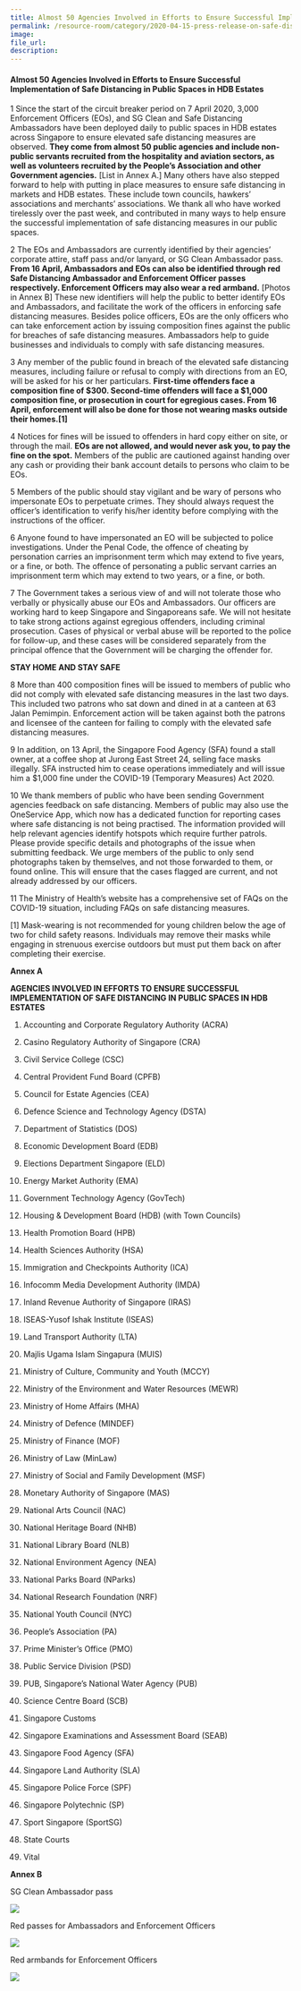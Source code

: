 ```yaml
---  
title: Almost 50 Agencies Involved in Efforts to Ensure Successful Implementation of Safe Distancing in Public Spaces in HDB Estates  
permalink: /resource-room/category/2020-04-15-press-release-on-safe-distancing-in-public-spaces-in-hdb-estates/  
image:  
file_url:  
description:  
---  
```


#### Almost 50 Agencies Involved in Efforts to Ensure Successful Implementation of Safe Distancing in Public Spaces in HDB Estates  

1 Since the start of the circuit breaker period on 7 April 2020, 3,000 Enforcement Officers (EOs), and SG Clean and Safe Distancing Ambassadors have been deployed daily to public spaces in HDB estates across Singapore to ensure elevated safe distancing measures are observed. **They come from almost 50 public agencies and include non-public servants recruited from the hospitality and aviation sectors, as well as volunteers recruited by the People’s Association and other Government agencies.** [List in Annex A.] Many others have also stepped forward to help with putting in place measures to ensure safe distancing in markets and HDB estates. These include town councils, hawkers’ associations and merchants’ associations. We thank all who have worked tirelessly over the past week, and contributed in many ways to help ensure the successful implementation of safe distancing measures in our public spaces.  

2 The EOs and Ambassadors are currently identified by their agencies’ corporate attire, staff pass and/or lanyard, or SG Clean Ambassador pass. **From 16 April, Ambassadors and EOs can also be identified through red Safe Distancing Ambassador and Enforcement Officer passes respectively. Enforcement Officers may also wear a red armband.** [Photos in Annex B] These new identifiers will help the public to better identify EOs and Ambassadors, and facilitate the work of the officers in enforcing safe distancing measures. Besides police officers, EOs are the only officers who can take enforcement action by issuing composition fines against the public for breaches of safe distancing measures. Ambassadors help to guide businesses and individuals to comply with safe distancing measures.  

3 Any member of the public found in breach of the elevated safe distancing measures, including failure or refusal to comply with directions from an EO, will be asked for his or her particulars. **First-time offenders face a composition fine of $300. Second-time offenders will face a $1,000 composition fine, or prosecution in court for egregious cases. From 16 April, enforcement will also be done for those not wearing masks outside their homes.[1]**  

4 Notices for fines will be issued to offenders in hard copy either on site, or through the mail. **EOs are not allowed, and would never ask you, to pay the fine on the spot.** Members of the public are cautioned against handing over any cash or providing their bank account details to persons who claim to be EOs.  

5 Members of the public should stay vigilant and be wary of persons who impersonate EOs to perpetuate crimes. They should always request the officer’s identification to verify his/her identity before complying with the instructions of the officer.  

6 Anyone found to have impersonated an EO will be subjected to police investigations. Under the Penal Code, the offence of cheating by personation carries an imprisonment term which may extend to five years, or a fine, or both. The offence of personating a public servant carries an imprisonment term which may extend to two years, or a fine, or both.  

7 The Government takes a serious view of and will not tolerate those who verbally or physically abuse our EOs and Ambassadors. Our officers are working hard to keep Singapore and Singaporeans safe. We will not hesitate to take strong actions against egregious offenders, including criminal prosecution. Cases of physical or verbal abuse will be reported to the police for follow-up, and these cases will be considered separately from the principal offence that the Government will be charging the offender for.  

**STAY HOME AND STAY SAFE**  

8 More than 400 composition fines will be issued to members of public who did not comply with elevated safe distancing measures in the last two days. This included two patrons who sat down and dined in at a canteen at 63 Jalan Pemimpin. Enforcement action will be taken against both the patrons and licensee of the canteen for failing to comply with the elevated safe distancing measures.  

9 In addition, on 13 April, the Singapore Food Agency (SFA) found a stall owner, at a coffee shop at Jurong East Street 24, selling face masks illegally. SFA instructed him to cease operations immediately and will issue him a $1,000 fine under the COVID-19 (Temporary Measures) Act 2020.  

10 We thank members of public who have been sending Government agencies feedback on safe distancing. Members of public may also use the OneService App, which now has a dedicated function for reporting cases where safe distancing is not being practised. The information provided will help relevant agencies identify hotspots which require further patrols. Please provide specific details and photographs of the issue when submitting feedback. We urge members of the public to only send photographs taken by themselves, and not those forwarded to them, or found online. This will ensure that the cases flagged are current, and not already addressed by our officers.  

11 The Ministry of Health’s website has a comprehensive set of FAQs on the COVID-19 situation, including FAQs on safe distancing measures.  

[1] Mask-wearing is not recommended for young children below the age of two for child safety reasons. Individuals may remove their masks while engaging in strenuous exercise outdoors but must put them back on after completing their exercise.  

**Annex A**  

**AGENCIES INVOLVED IN EFFORTS TO ENSURE SUCCESSFUL IMPLEMENTATION OF SAFE DISTANCING IN PUBLIC SPACES IN HDB ESTATES**  

1. Accounting and Corporate Regulatory Authority (ACRA)  

2. Casino Regulatory Authority of Singapore (CRA)  

3. Civil Service College (CSC)  

4. Central Provident Fund Board (CPFB)  

5.  Council for Estate Agencies (CEA)  

6. Defence Science and Technology Agency (DSTA)  

7.  Department of Statistics (DOS)  

8. Economic Development Board (EDB)  

9. Elections Department Singapore (ELD)  

10. Energy Market Authority (EMA)  

11. Government Technology Agency (GovTech)  

12. Housing & Development Board (HDB) (with Town Councils)  

13. Health Promotion Board (HPB)  

14. Health Sciences Authority (HSA)  

15. Immigration and Checkpoints Authority (ICA)  

16. Infocomm Media Development Authority (IMDA)  

17. Inland Revenue Authority of Singapore (IRAS)  

18. ISEAS-Yusof Ishak Institute (ISEAS)  

19. Land Transport Authority (LTA)  

20. Majlis Ugama Islam Singapura (MUIS)  

21. Ministry of Culture, Community and Youth (MCCY)  

22. Ministry of the Environment and Water Resources (MEWR)  

23. Ministry of Home Affairs (MHA)  

24. Ministry of Defence (MINDEF)  

25. Ministry of Finance (MOF)  

26. Ministry of Law (MinLaw)  

27. Ministry of Social and Family Development (MSF)  

28. Monetary Authority of Singapore (MAS)  

29. National Arts Council (NAC)  

30. National Heritage Board (NHB)  

31. National Library Board (NLB)  

32. National Environment Agency (NEA)  

33. National Parks Board (NParks)  

34. National Research Foundation (NRF)  

35. National Youth Council (NYC)  

36. People’s Association (PA)  

37. Prime Minister’s Office (PMO)  

38. Public Service Division (PSD)  

39. PUB, Singapore’s National Water Agency (PUB)  

40. Science Centre Board (SCB)  

41. Singapore Customs  

42. Singapore Examinations and Assessment Board (SEAB)  

43. Singapore Food Agency (SFA)  

44.  Singapore Land Authority (SLA)  

45. Singapore Police Force (SPF)  

46. Singapore Polytechnic (SP)  

47. Sport Singapore (SportSG)  

48. State Courts  

49. Vital  

**Annex B**  

SG Clean Ambassador pass  

![](/news/news-images/press-release-2020-04-15-image-1.png)  

Red passes for Ambassadors and Enforcement Officers  

![](/news/news-images/press-release-2020-04-15-image-2.png)  

Red armbands for Enforcement Officers  

![](/news/news-images/press-release-2020-04-15-image-3.png)  


